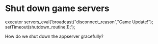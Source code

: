 # Shut down game servers

executor servers_eval('broadcast("disconnect_reason","Game Update!"); setTimeout(shutdown_routine,1);');

How do we shut down the appserver gracefully?

